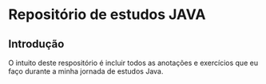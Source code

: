 # Repositório de estudos JAVA

## Introdução
O intuito deste respositório é incluir todos as anotações e exercícios que eu faço durante a minha jornada de estudos Java.
